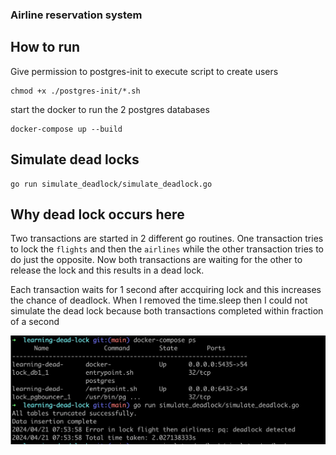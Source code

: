 ### Airline reservation system

## How to run

Give permission to postgres-init to execute script to create users

```shell
chmod +x ./postgres-init/*.sh
```

start the docker to run the 2 postgres databases

```shell
docker-compose up --build
```

## Simulate dead locks

```shell
go run simulate_deadlock/simulate_deadlock.go
```

## Why dead lock occurs here

Two transactions are started in 2 different go routines.
One transaction tries to lock the `flights` and then the `airlines`
while the other transaction tries to do just the opposite.
Now both transactions are waiting for the other to release the lock and this
results in a dead lock.

Each transaction waits for 1 second after accquiring lock and this increases the
chance of deadlock. When I removed the time.sleep then I could not simulate the
dead lock because both transactions completed within fraction of a second

![learning dead lock](screenshots/learning-deadlock.jpg)

